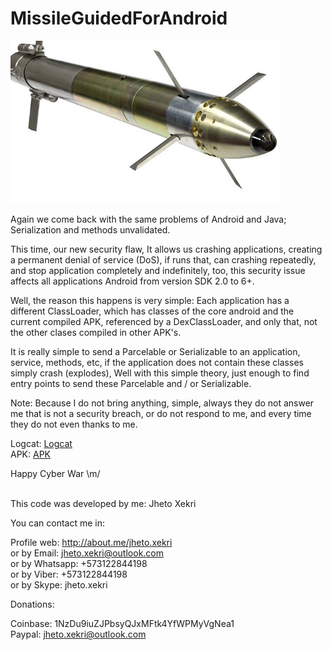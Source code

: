 MissileGuidedForAndroid
=======================

![Missile Guided For Android](image_readme.jpg)

Again we come back with the same problems of Android and Java; Serialization and methods unvalidated.

This time, our new security flaw, It allows us crashing applications, creating a permanent denial of service (DoS), if runs that, can crashing repeatedly, 
and stop application completely and indefinitely, too, this security issue affects all applications Android from version SDK 2.0 to 6+.

Well, the reason this happens is very simple: Each application has a different ClassLoader, which has classes of the core android and the current compiled APK,
referenced by a DexClassLoader, and only that, not the other clases compiled in other APK's.

It is really simple to send a Parcelable or Serializable to an application, service, methods, etc, if the application does not contain these classes simply crash (explodes), Well with this simple theory, just enough to find entry points to send these Parcelable and / or Serializable.

Note: Because I do not bring anything, simple, always they do not answer me that is not a security breach, or do not respond to me, and every time they do not even thanks to me.

Logcat: [Logcat](https://raw.githubusercontent.com/JhetoX/MissileGuidedForAndroid/master/logcat.log)<BR/>
APK: [APK](https://raw.githubusercontent.com/JhetoX/MissileGuidedForAndroid/master/MissileGuidedForAndroid.apk)<BR/>


Happy Cyber War \m/<BR/><BR/>

 

This code was developed by me: Jheto Xekri


You can contact me in:

Profile web: http://about.me/jheto.xekri<br>
or by Email: jheto.xekri@outlook.com<br>
or by Whatsapp: +573122844198<br>
or by Viber: +573122844198<br>
or by Skype: jheto.xekri

Donations:

Coinbase: 1NzDu9iuZJPbsyQJxMFtk4YfWPMyVgNea1<br>
Paypal: jheto.xekri@outlook.com
